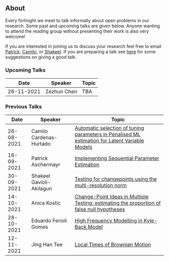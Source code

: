 ## About

Every fortnight we meet to talk informally about open problems in our research. Some past and upcoming talks are given below. Anyone wanting to attend the reading group without presenting their work is also very welcome!

If you are interested in joining us to discuss your research feel free to email [Patrick](mailto:p.Aschermayr@lse.ac.uk), [Camilo](mailto:c.a.cardenas-hurtado@lse.ac.uk), or [Shakeel](mailto:s.a.gavioli-akilagun@lse.ac.uk). If you are preparing a talk see [here](advice-for-talks.html) for some suggestions on giving a good talk.  

### Upcoming Talks

| Date | Speaker | Topic |
|---|---|---|
| 26-11-2021 | Zezhun Chen | TBA |

### Previous Talks

| Date | Speaker | Topic |
|---|---|---|
| 26-08-2021 | Camilo Cardenas-Hurtado | [Automatic selection of tuning parameters in Penalised ML estimation for Latent Variable Models](talks/26-08-2021-Camilo-Cardenas-Hurtado.html)|
| 16-09-2021 | Patrick Aschermayr | [Implementing Sequential Parameter Estimation](talks/09-09-2021-Patrick-Aschermayr.html) |
| 30-09-2021 | Shakeel Gavioli-Akilagun | [Testing for changepoints using the multi-resolution norm](talks/30-09-2021-Shakeel-Gavioli-Akilagun.html) |
| 14-10-2021 | Anica Kostic | [Change-Point Ideas in Multiple Testing: estimating the proportion of false null hypotheses](talks/14-10-2021-Anica-Kostic.html) |
| 28-10-2021 | Eduardo Ferioli Gomes | [High Frequency Modelling in Kyle-Back Model](talks/28-10-2021-Eduardo-Ferioli-Gomes.html)|
| 12-11-2021 | Jing Han Tee | [Local Times of Brownian Motion](talks/12-11-2021-Jing-Han-Tee.html) |
